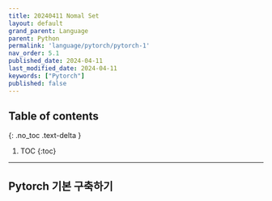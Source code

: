 ```yaml
---
title: 20240411 Nomal Set
layout: default
grand_parent: Language
parent: Python
permalink: 'language/pytorch/pytorch-1'
nav_order: 5.1
published_date: 2024-04-11
last_modified_date: 2024-04-11
keywords: ["Pytorch"]
published: false
---
```

## Table of contents
{: .no_toc .text-delta }

1. TOC
{:toc}
---
## Pytorch 기본 구축하기